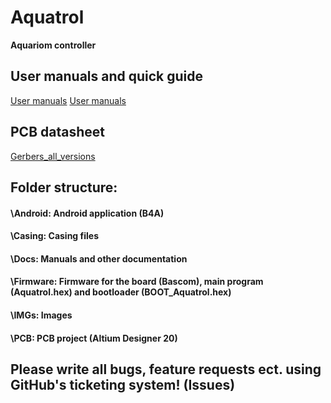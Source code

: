 # Aquatrol
**Aquariom controller**

## User manuals and quick guide
[User manuals](https://github.com/iksordoo/krn-strela-stm32-as/blob/master/PCB/ProductionOutput/KRN_strela_Report.PDF)
[User manuals](https://github.com/iksordoo/krn-strela-stm32-as/blob/master/PCB/ProductionOutput/KRN_strela_Report.PDF)

## PCB datasheet
[Gerbers_all_versions](https://github.com/iksordoo/krn-strela-stm32-as/tree/master/PCB/ProductionOutput/Gerbers)


## Folder structure:

#### \Android\: Android application (B4A)
#### \Casing\: Casing files
#### \Docs\: Manuals and other documentation
#### \Firmware\: Firmware for the board (Bascom), main program (Aquatrol.hex) and bootloader (BOOT_Aquatrol.hex)
#### \IMGs\: Images
#### \PCB\: PCB project (Altium Designer 20)

## Please write all bugs, feature requests ect. using GitHub's ticketing system! (Issues)
